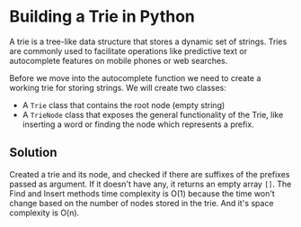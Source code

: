 # Building a Trie in Python

A trie is a tree-like data structure that stores a dynamic set of strings. 
Tries are commonly used to facilitate operations like predictive text or 
autocomplete features on mobile phones or web searches.

Before we move into the autocomplete function we need to create a working trie for storing strings.  We will create two classes:
* A `Trie` class that contains the root node (empty string)
* A `TrieNode` class that exposes the general functionality of the Trie, like inserting a word or finding the node which represents a prefix.

## Solution

Created a trie and its node, and checked if there are suffixes of the prefixes passed as argument. 
If it doesn't have any, it returns an empty array `[]`. 
The Find and Insert methods time complexity is O(1) because the time won't change based on the number of nodes stored in the trie. 
And it's space complexity is O(n).
